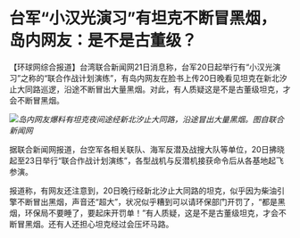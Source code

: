 # 台军“小汉光演习”有坦克不断冒黑烟，岛内网友：是不是古董级？

【环球网综合报道】台湾联合新闻网21日消息称，台军20日起举行有“小汉光演习”之称的“联合作战计划演练”，有岛内网友在脸书上传20日晚看见坦克在新北汐止大同路巡逻，沿途不断冒出大量黑烟。对此，有人质疑这是不是古董级坦克，才会不断冒黑烟。

![](https://inews.gtimg.com/om_bt/OThpPTDdtDP-pIhb0xBpDStd9E08HfBODPj5ZCuryjBzcAA/1000)_岛内网友爆料有坦克夜间途经新北汐止大同路，沿途冒出大量黑烟。图自联合新闻网_

据联合新闻网报道，台空军各相关联队、海军反潜及战搜大队等单位，20日拂晓起至23日举行“联合作战计划演练”，各型战机与反潜机接获命令后从各基地起飞参演。

报道称，有网友还注意到，20日晚行经新北汐止大同路的坦克，似乎因为柴油引擎不断冒出黑烟，声音还“超大”，状况似乎糟到可以请环保部门开罚了，“都是黑烟，环保局不要睡了，要起床开罚单！”有人质疑，这是不是古董级坦克，才会不断冒黑烟。还有人还担心坦克经过会压坏马路。

